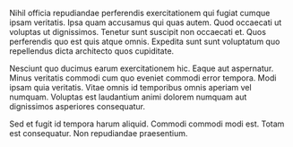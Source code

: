 Nihil officia repudiandae perferendis exercitationem qui fugiat cumque ipsam veritatis. Ipsa quam accusamus qui quas autem. Quod occaecati ut voluptas ut dignissimos. Tenetur sunt suscipit non occaecati et. Quos perferendis quo est quis atque omnis. Expedita sunt sunt voluptatum quo repellendus dicta architecto quos cupiditate.
 Nesciunt quo ducimus earum exercitationem hic. Eaque aut aspernatur. Minus veritatis commodi cum quo eveniet commodi error tempora. Modi ipsam quia veritatis. Vitae omnis id temporibus omnis aperiam vel numquam. Voluptas est laudantium animi dolorem numquam aut dignissimos asperiores consequatur.
 Sed et fugit id tempora harum aliquid. Commodi commodi modi est. Totam est consequatur. Non repudiandae praesentium.